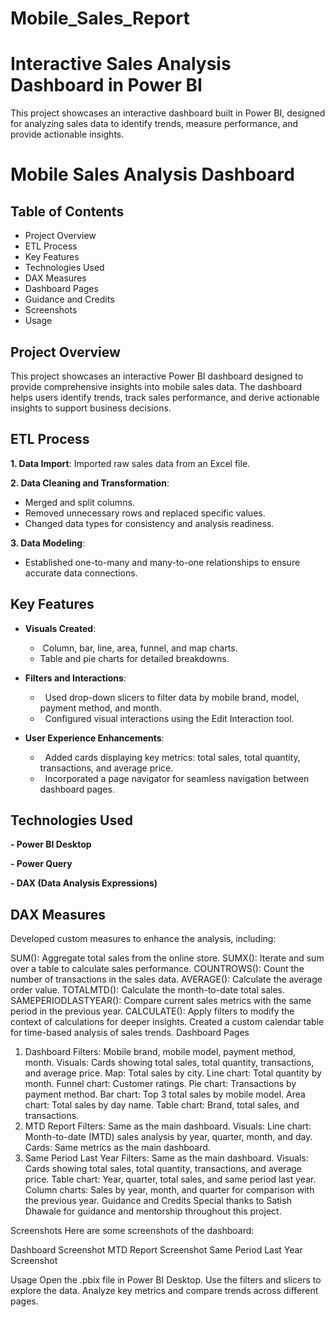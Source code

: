 # Mobile_Sales_Report

# Interactive Sales Analysis Dashboard in Power BI
This project showcases an interactive dashboard built in Power BI, designed for analyzing sales data to identify trends, measure performance, and provide actionable insights.

# Mobile Sales Analysis Dashboard
## Table of Contents
- Project Overview
- ETL Process
- Key Features
- Technologies Used
- DAX Measures
- Dashboard Pages
- Guidance and Credits
- Screenshots
- Usage
 
## Project Overview
This project showcases an interactive Power BI dashboard designed to provide comprehensive insights into mobile sales data. The dashboard helps users identify trends, track sales performance, and derive actionable insights to support business decisions.

## ETL Process
**1. Data Import**: Imported raw sales data from an Excel file.

**2. Data Cleaning and Transformation**:
- Merged and split columns.
- Removed unnecessary rows and replaced specific values.
- Changed data types for consistency and analysis readiness.
 
**3. Data Modeling**:
- Established one-to-many and many-to-one relationships to ensure accurate data connections.

## Key Features

- **Visuals Created**:
   - &nbsp;Column, bar, line, area, funnel, and map charts.
   -  Table and pie charts for detailed breakdowns.
  
- **Filters and Interactions**:
   - &nbsp; Used drop-down slicers to filter data by mobile brand, model, payment method, and month.
   - &nbsp; Configured visual interactions using the Edit Interaction tool.
  
- **User Experience Enhancements**:
   - &nbsp; Added cards displaying key metrics: total sales, total quantity, transactions, and average price.
   - &nbsp; Incorporated a page navigator for seamless navigation between dashboard pages.
  
## Technologies Used

**- Power BI Desktop**

**- Power Query**

**- DAX (Data Analysis Expressions)**
 
## DAX Measures
Developed custom measures to enhance the analysis, including:

SUM(): Aggregate total sales from the online store.
SUMX(): Iterate and sum over a table to calculate sales performance.
COUNTROWS(): Count the number of transactions in the sales data.
AVERAGE(): Calculate the average order value.
TOTALMTD(): Calculate the month-to-date total sales.
SAMEPERIODLASTYEAR(): Compare current sales metrics with the same period in the previous year.
CALCULATE(): Apply filters to modify the context of calculations for deeper insights.
Created a custom calendar table for time-based analysis of sales trends.
Dashboard Pages
1. Dashboard
Filters: Mobile brand, mobile model, payment method, month.
Visuals:
Cards showing total sales, total quantity, transactions, and average price.
Map: Total sales by city.
Line chart: Total quantity by month.
Funnel chart: Customer ratings.
Pie chart: Transactions by payment method.
Bar chart: Top 3 total sales by mobile model.
Area chart: Total sales by day name.
Table chart: Brand, total sales, and transactions.
2. MTD Report
Filters: Same as the main dashboard.
Visuals:
Line chart: Month-to-date (MTD) sales analysis by year, quarter, month, and day.
Cards: Same metrics as the main dashboard.
3. Same Period Last Year
Filters: Same as the main dashboard.
Visuals:
Cards showing total sales, total quantity, transactions, and average price.
Table chart: Year, quarter, total sales, and same period last year.
Column charts: Sales by year, month, and quarter for comparison with the previous year.
Guidance and Credits
Special thanks to Satish Dhawale for guidance and mentorship throughout this project.

Screenshots
Here are some screenshots of the dashboard:

Dashboard Screenshot MTD Report Screenshot Same Period Last Year Screenshot

Usage
Open the .pbix file in Power BI Desktop.
Use the filters and slicers to explore the data.
Analyze key metrics and compare trends across different pages.
